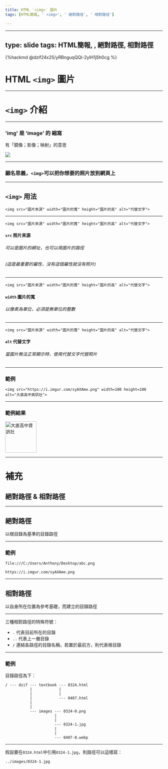 ```yaml
---
title: HTML `<img>` 圖片
tags: [HTML簡報, ' <img>', ' 絕對路徑', ' 相對路徑']

---
```


---
type: slide
tags: HTML簡報, <img>, 絕對路徑, 相對路徑
---

{%hackmd @dzif24x25/yRBnguqQQl-2ylH1j5h0cg %}

# HTML `<img>` 圖片

---

# `<img>` 介紹

---

### 'img' 是 'image' 的 縮寫
有「鏡像；影像；映射」的意思

![](https://i.imgur.com/00zAwuh.png)

---

### 顧名思義，`<img>`可以把你想要的照片放到網頁上

---

## `<img>` 用法

```htmlembedded!
<img src="圖片來源" width="圖片的寬" height="圖片的高" alt="代替文字">
```

---

```htmlembedded!
<img src="圖片來源" width="圖片的寬" height="圖片的高" alt="代替文字">
```

#### `src` 照片來源
###### 可以是圖片的網址，也可以用圖片的路徑
###### (這是最重要的屬性，沒有這個屬性就沒有照片)

---

```htmlembedded!
<img src="圖片來源" width="圖片的寬" height="圖片的高" alt="代替文字">
```

#### `width` 圖片的寬
###### 以像素為單位，必須是無單位的整數

---

```htmlembedded!
<img src="圖片來源" width="圖片的寬" height="圖片的高" alt="代替文字">
```

#### `alt` 代替文字
###### 當圖片無法正常顯示時，使用代替文字代替照片

---

### 範例

```htmlembedded=
<img src="https://i.imgur.com/syAXAme.png" width=100 height=100 alt="大直高中資訊社">
```

---

### 範例結果

<img src="https://i.imgur.com/syAXAme.png" width=100 height=100 alt="大直高中資訊社">

---

# 補充
## 絕對路徑 & 相對路徑

---

## 絕對路徑

以根目錄為基準的目錄路徑

---

### 範例

```
file:///C:/Users/Anthony/Desktop/abc.png
```

```
https://i.imgur.com/syAXAme.png
```

---

## 相對路徑

以自身所在位置為參考基礎，而建立的目錄路徑

---

三種相對路徑的特殊符號：
* `.` 代表目前所在的目錄
* `..` 代表上一層目錄
* `/` 連結各路徑的目錄名稱，若置於最前方，則代表根目錄

---

### 範例

目錄路徑為下：
```
/ --- dzif --- textbook --- 0324.html
           |            |
           |            |
           |            --- 0407.html
           |
           |
           --- images --- 0324-0.png
                      |
                      |
                      --- 0324-1.jpg
                      |
                      |
                      --- 0407-0.webp
```

---

假設要在`0324.html`中引用`0324-1.jpg`，則路徑可以這樣寫：

```
../images/0324-1.jpg
```